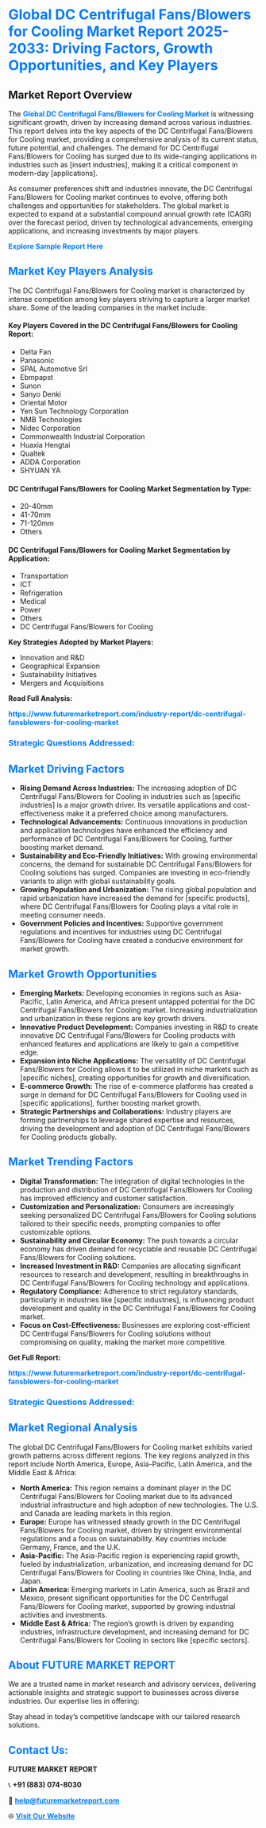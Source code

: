 <h1 style="color: #007BFF;">Global DC Centrifugal Fans/Blowers for Cooling Market Report 2025-2033: Driving Factors, Growth Opportunities, and Key Players</h1>

<section id="overview">
<h2>Market Report Overview</h2>
<p>The <a href="https://www.futuremarketreport.com/industry-report/dc-centrifugal-fansblowers-for-cooling-market" style="color: #007BFF; text-decoration: none;"><strong>Global DC Centrifugal Fans/Blowers for Cooling Market</strong></a> is witnessing significant growth, driven by increasing demand across various industries. This report delves into the key aspects of the DC Centrifugal Fans/Blowers for Cooling market, providing a comprehensive analysis of its current status, future potential, and challenges. The demand for DC Centrifugal Fans/Blowers for Cooling has surged due to its wide-ranging applications in industries such as [insert industries], making it a critical component in modern-day [applications].</p>
<p>As consumer preferences shift and industries innovate, the DC Centrifugal Fans/Blowers for Cooling market continues to evolve, offering both challenges and opportunities for stakeholders. The global market is expected to expand at a substantial compound annual growth rate (CAGR) over the forecast period, driven by technological advancements, emerging applications, and increasing investments by major players.</p>
</section>

<section id="overview">
<p><a href="https://www.futuremarketreport.com/request-sample/reportId=127855" style="color: #007BFF; text-decoration: none;"><strong>Explore Sample Report Here</strong></a></p>
</section>

<section id="key-players">
<h2 style="color: #007BFF;">Market Key Players Analysis</h2>
<p>The DC Centrifugal Fans/Blowers for Cooling market is characterized by intense competition among key players striving to capture a larger market share. Some of the leading companies in the market include:</p>
<h4>Key Players Covered in the DC Centrifugal Fans/Blowers for Cooling Report:</h4>
<ul><li>Delta Fan</li><li>Panasonic</li><li>SPAL Automotive Srl</li><li>Ebmpapst</li><li>Sunon</li><li>Sanyo Denki</li><li>Oriental Motor</li><li>Yen Sun Technology Corporation</li><li>NMB Technologies</li><li>Nidec Corporation</li><li>Commonwealth Industrial Corporation</li><li>Huaxia Hengtai</li><li>Qualtek</li><li>ADDA Corporation</li><li>SHYUAN YA</li></ul>
<h4>DC Centrifugal Fans/Blowers for Cooling Market Segmentation by Type:</h4>
<ul><li>20-40mm</li><li>41-70mm</li><li>71-120mm</li><li>Others</li></ul>

<h4>DC Centrifugal Fans/Blowers for Cooling Market Segmentation by Application:</h4>
<ul><li>Transportation</li><li>ICT</li><li>Refrigeration</li><li>Medical</li><li>Power</li><li>Others</li><li>DC Centrifugal Fans/Blowers for Cooling</li></ul>
<p><strong>Key Strategies Adopted by Market Players:</strong></p>
<ul>
<li>Innovation and R&D</li>
<li>Geographical Expansion</li>
<li>Sustainability Initiatives</li>
<li>Mergers and Acquisitions</li>
</ul>
</section>

<section>
<p><strong>Read Full Analysis: </strong></p><a href="https://www.futuremarketreport.com/industry-report/dc-centrifugal-fansblowers-for-cooling-market" style="color: #007BFF; text-decoration: none;"><strong>https://www.futuremarketreport.com/industry-report/dc-centrifugal-fansblowers-for-cooling-market</strong></a>
<h3 style="color: #007BFF;">Strategic Questions Addressed:</h3>
</section>

<section id="driving-factors">
<h2 style="color: #007BFF;">Market Driving Factors</h2>
<ul>
<li><strong>Rising Demand Across Industries:</strong> The increasing adoption of DC Centrifugal Fans/Blowers for Cooling in industries such as [specific industries] is a major growth driver. Its versatile applications and cost-effectiveness make it a preferred choice among manufacturers.</li>
<li><strong>Technological Advancements:</strong> Continuous innovations in production and application technologies have enhanced the efficiency and performance of DC Centrifugal Fans/Blowers for Cooling, further boosting market demand.</li>
<li><strong>Sustainability and Eco-Friendly Initiatives:</strong> With growing environmental concerns, the demand for sustainable DC Centrifugal Fans/Blowers for Cooling solutions has surged. Companies are investing in eco-friendly variants to align with global sustainability goals.</li>
<li><strong>Growing Population and Urbanization:</strong> The rising global population and rapid urbanization have increased the demand for [specific products], where DC Centrifugal Fans/Blowers for Cooling plays a vital role in meeting consumer needs.</li>
<li><strong>Government Policies and Incentives:</strong> Supportive government regulations and incentives for industries using DC Centrifugal Fans/Blowers for Cooling have created a conducive environment for market growth.</li>
</ul>
</section>

<section id="growth-opportunities">
<h2 style="color: #007BFF;">Market Growth Opportunities</h2>
<ul>
<li><strong>Emerging Markets:</strong> Developing economies in regions such as Asia-Pacific, Latin America, and Africa present untapped potential for the DC Centrifugal Fans/Blowers for Cooling market. Increasing industrialization and urbanization in these regions are key growth drivers.</li>
<li><strong>Innovative Product Development:</strong> Companies investing in R&D to create innovative DC Centrifugal Fans/Blowers for Cooling products with enhanced features and applications are likely to gain a competitive edge.</li>
<li><strong>Expansion into Niche Applications:</strong> The versatility of DC Centrifugal Fans/Blowers for Cooling allows it to be utilized in niche markets such as [specific niches], creating opportunities for growth and diversification.</li>
<li><strong>E-commerce Growth:</strong> The rise of e-commerce platforms has created a surge in demand for DC Centrifugal Fans/Blowers for Cooling used in [specific applications], further boosting market growth.</li>
<li><strong>Strategic Partnerships and Collaborations:</strong> Industry players are forming partnerships to leverage shared expertise and resources, driving the development and adoption of DC Centrifugal Fans/Blowers for Cooling products globally.</li>
</ul>
</section>

<section id="trending-factors">
<h2 style="color: #007BFF;">Market Trending Factors</h2>
<ul>
<li><strong>Digital Transformation:</strong> The integration of digital technologies in the production and distribution of DC Centrifugal Fans/Blowers for Cooling has improved efficiency and customer satisfaction.</li>
<li><strong>Customization and Personalization:</strong> Consumers are increasingly seeking personalized DC Centrifugal Fans/Blowers for Cooling solutions tailored to their specific needs, prompting companies to offer customizable options.</li>
<li><strong>Sustainability and Circular Economy:</strong> The push towards a circular economy has driven demand for recyclable and reusable DC Centrifugal Fans/Blowers for Cooling solutions.</li>
<li><strong>Increased Investment in R&D:</strong> Companies are allocating significant resources to research and development, resulting in breakthroughs in DC Centrifugal Fans/Blowers for Cooling technology and applications.</li>
<li><strong>Regulatory Compliance:</strong> Adherence to strict regulatory standards, particularly in industries like [specific industries], is influencing product development and quality in the DC Centrifugal Fans/Blowers for Cooling market.</li>
<li><strong>Focus on Cost-Effectiveness:</strong> Businesses are exploring cost-efficient DC Centrifugal Fans/Blowers for Cooling solutions without compromising on quality, making the market more competitive.</li>
</ul>
</section>

<section>
<p><strong>Get Full Report: </strong></p><a href="https://www.futuremarketreport.com/industry-report/dc-centrifugal-fansblowers-for-cooling-market" style="color: #007BFF; text-decoration: none;"><strong>https://www.futuremarketreport.com/industry-report/dc-centrifugal-fansblowers-for-cooling-market</strong></a>
<h3 style="color: #007BFF;">Strategic Questions Addressed:</h3>
</section>


<section id="regional-analysis">
<h2 style="color: #007BFF;">Market Regional Analysis</h2>
<p>The global DC Centrifugal Fans/Blowers for Cooling market exhibits varied growth patterns across different regions. The key regions analyzed in this report include North America, Europe, Asia-Pacific, Latin America, and the Middle East & Africa:</p>
<ul>
<li><strong>North America:</strong> This region remains a dominant player in the DC Centrifugal Fans/Blowers for Cooling market due to its advanced industrial infrastructure and high adoption of new technologies. The U.S. and Canada are leading markets in this region.</li>
<li><strong>Europe:</strong> Europe has witnessed steady growth in the DC Centrifugal Fans/Blowers for Cooling market, driven by stringent environmental regulations and a focus on sustainability. Key countries include Germany, France, and the U.K.</li>
<li><strong>Asia-Pacific:</strong> The Asia-Pacific region is experiencing rapid growth, fueled by industrialization, urbanization, and increasing demand for DC Centrifugal Fans/Blowers for Cooling in countries like China, India, and Japan.</li>
<li><strong>Latin America:</strong> Emerging markets in Latin America, such as Brazil and Mexico, present significant opportunities for the DC Centrifugal Fans/Blowers for Cooling market, supported by growing industrial activities and investments.</li>
<li><strong>Middle East & Africa:</strong> The region’s growth is driven by expanding industries, infrastructure development, and increasing demand for DC Centrifugal Fans/Blowers for Cooling in sectors like [specific sectors].</li>
</ul>
</section>

<footer>
<h2 style="color: #007BFF;">About FUTURE MARKET REPORT</h2>
<p>We are a trusted name in market research and advisory services, delivering actionable insights and strategic support to businesses across diverse industries. Our expertise lies in offering:</p>

<p>Stay ahead in today’s competitive landscape with our tailored research solutions.</p>

<h2 style="color: #007BFF;">Contact Us:</h2>
<p><strong>FUTURE MARKET REPORT</strong></p>
<p>📞 <strong>+91 (883) 074-8030</strong></p>
<p>📧 <strong><a href="mailto:help@futuremarketreport.com" style="color: #007BFF;">help@futuremarketreport.com</a></strong></p>
<p>🌐 <strong><a href="https://www.futuremarketreport.com/" style="color: #007BFF;">Visit Our Website</a></strong></p>
</footer>